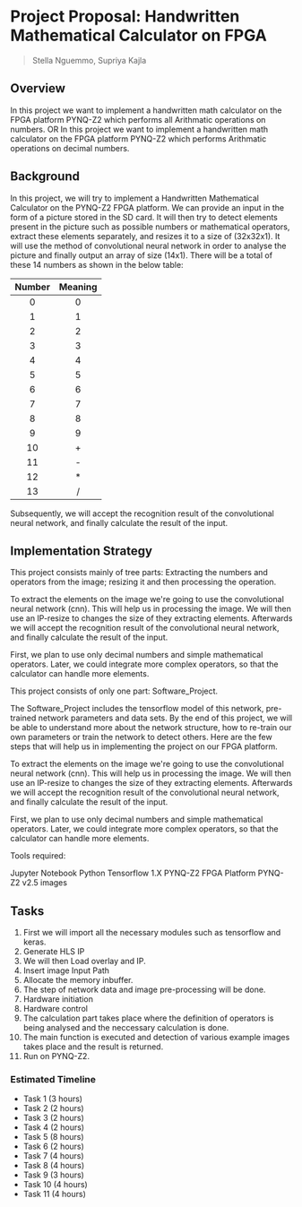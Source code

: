 
# Project Proposal:  Handwritten Mathematical Calculator on FPGA


> Stella Nguemmo, Supriya Kajla


## Overview

In this project we want to implement a handwritten math calculator on the FPGA platform PYNQ-Z2 which performs all Arithmatic operations on numbers. 
                                                              OR
In this project we want to implement a handwritten math calculator on the FPGA platform PYNQ-Z2 which performs Arithmatic operations on decimal numbers.


## Background

In this project, we will try to implement a Handwritten Mathematical Calculator on the PYNQ-Z2 FPGA platform. We can provide an input in the form of a picture stored in the SD card. It will then try to detect elements present in the picture such as possible numbers or mathematical operators, extract these elements separately, and resizes it to a size of (32x32x1). It will use the method of convolutional neural network in order to analyse the picture and finally output an array of size (14x1). There will be a total of these 14 numbers as shown in the below table:


| Number | Meaning  |
| :----: | :------: |
|   0    |    0     |
|   1    |    1     |
|   2    |    2     |
|   3    |    3     |
|   4    |    4     |
|   5    |    5     |
|   6    |    6     |
|   7    |    7     |
|   8    |    8     |
|   9    |    9     |
|   10   |    +     |
|   11   |    -     |
|   12   |    *     |
|   13   |    /     |

Subsequently, we will accept the recognition result of the convolutional neural network, and finally calculate the result of the input.


## Implementation Strategy

This project consists mainly of tree parts: Extracting the numbers and operators from the image; resizing it and then processing the operation.

To extract the elements on the image we're going to use the convolutional neural network (cnn). This will help us in processing the image. We will then use an IP-resize to changes the size of they extracting elements. Afterwards we will accept the recognition result of the convolutional neural network, and finally calculate the result of the input.

First, we plan to use only decimal numbers and simple mathematical operators. Later, we could integrate more complex operators, so that the calculator can handle more elements.

This project consists of only one part: Software_Project.

The Software_Project includes the tensorflow model of this network, pre-trained network parameters and data sets. By the end of this project, we will be able to understand more about the network structure, how to re-train our own parameters or train the network to detect others.
Here are the few steps that will help us in implementing the project on our FPGA platform.

To extract the elements on the image we're going to use the convolutional neural network (cnn). This will help us in processing the image. We will then use an IP-resize to changes the size of they extracting elements. Afterwards we will accept the recognition result of the convolutional neural network, and finally calculate the result of the input.

First, we plan to use only decimal numbers and simple mathematical operators. Later, we could integrate more complex operators, so that the calculator can handle more elements.


Tools required:

Jupyter Notebook
Python 
Tensorflow 1.X
PYNQ-Z2 FPGA Platform
PYNQ-Z2 v2.5 images

## Tasks

1. First we will import all the necessary modules such as tensorflow and keras.
2. Generate HLS IP
3. We will then Load overlay and IP.
4. Insert image Input Path
5. Allocate the memory inbuffer.
6. The step of network data and image pre-processing will be done.
7. Hardware initiation
8. Hardware  control
8. The calculation part takes place where the definition of operators is being analysed and the neccessary calculation is done.
9. The main function is executed and detection of various example images takes place and the result is returned.
10. Run on PYNQ-Z2.  


### Estimated Timeline

* Task 1 (3 hours)
* Task 2 (2 hours)
* Task 3 (2 hours)
* Task 4 (2 hours)
* Task 5 (8 hours)
* Task 6 (2 hours)
* Task 7 (4 hours)
* Task 8 (4 hours)
* Task 9 (3 hours)
* Task 10 (4 hours)
* Task 11 (4 hours)

